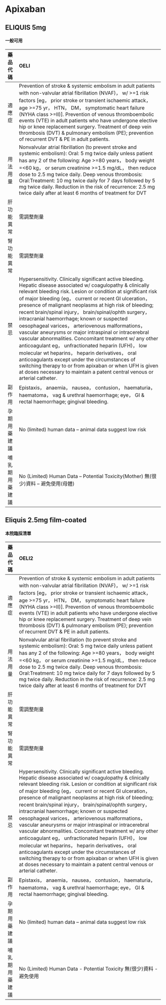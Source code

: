 # Apixaban

## ELIQUIS 5mg

#### 一般可用

| 藥品代碼       | OELI                                                                                                                                                                                                                                                                                                                                                                                                                                                                                                                                                                                                                                                                                                                                                                                                                                                                                   |
|:---------------|:---------------------------------------------------------------------------------------------------------------------------------------------------------------------------------------------------------------------------------------------------------------------------------------------------------------------------------------------------------------------------------------------------------------------------------------------------------------------------------------------------------------------------------------------------------------------------------------------------------------------------------------------------------------------------------------------------------------------------------------------------------------------------------------------------------------------------------------------------------------------------------------|
| 適應症         | Prevention of stroke & systemic embolism in adult patients with non-valvular atrial fibrillation (NVAF)， w/ >=1 risk factors [eg， prior stroke or transient ischaemic attack， age >=75 yr， HTN， DM， symptomatic heart failure (NYHA class >=II)]. Prevention of venous thromboembolic events (VTE) in adult patients who have undergone elective hip or knee replacement surgery. Treatment of deep vein thrombosis (DVT) & pulmonary embolism (PE); prevention of recurrent DVT & PE in adult patients.                                                                                                                                                                                                                                                                                                                                                                         |
| 用法用量       | Nonvalvular atrial fibrillation (to prevent stroke and systemic embolism): Oral: 5 mg twice daily unless patient has any 2 of the following: Age >=80 years， body weight =<60 kg， or serum creatinine >=1.5 mg/dL， then reduce dose to 2.5 mg twice daily. Deep venous thrombosis: Oral:Treatment: 10 mg twice daily for 7 days followed by 5 mg twice daily. Reduction in the risk of recurrence: 2.5 mg twice daily after at least 6 months of treatment for DVT                                                                                                                                                                                                                                                                                                                                                                                                                  |
| 肝功能異常     | 需調整劑量                                                                                                                                                                                                                                                                                                                                                                                                                                                                                                                                                                                                                                                                                                                                                                                                                                                                             |
| 腎功能異常     | 需調整劑量                                                                                                                                                                                                                                                                                                                                                                                                                                                                                                                                                                                                                                                                                                                                                                                                                                                                             |
| 禁忌           | Hypersensitivity. Clinically significant active bleeding. Hepatic disease associated w/ coagulopathy & clinically relevant bleeding risk. Lesion or condition at significant risk of major bleeding (eg， current or recent GI ulceration， presence of malignant neoplasms at high risk of bleeding; recent brain/spinal injury， brain/spinal/ophth surgery， intracranial haemorrhage; known or suspected oesophageal varices， arteriovenous malformations， vascular aneurysms or major intraspinal or intracerebral vascular abnormalities. Concomitant treatment w/ any other anticoagulant eg， unfractionated heparin (UFH)， low molecular wt heparins， heparin derivatives， oral anticoagulants except under the circumstances of switching therapy to or from apixaban or when UFH is given at doses necessary to maintain a patent central venous or arterial catheter. |
| 副作用         | Epistaxis， anaemia， nausea， contusion， haematuria， haematoma， vag & urethral haemorrhage; eye， GI & rectal haemorrhage; gingival bleeding.                                                                                                                                                                                                                                                                                                                                                                                                                                                                                                                                                                                                                                                                                                                                      |
| 孕期用藥建議   | No (limited) human data – animal data suggest low risk                                                                                                                                                                                                                                                                                                                                                                                                                                                                                                                                                                                                                                                                                                                                                                                                                                 |
| 哺乳期用藥建議 | No (Limited) Human Data – Potential Toxicity(Mother) 無(很少)資料 – 避免使用(母體)                                                                                                                                                                                                                                                                                                                                                                                                                                                                                                                                                                                                                                                                                                                                                                                                     |

## Eliquis 2.5mg film-coated

#### 本院臨採清單

| 藥品代碼       | OELI2                                                                                                                                                                                                                                                                                                                                                                                                                                                                                                                                                                                                                                                                                                                                                                                                                                                                                  |
|:---------------|:---------------------------------------------------------------------------------------------------------------------------------------------------------------------------------------------------------------------------------------------------------------------------------------------------------------------------------------------------------------------------------------------------------------------------------------------------------------------------------------------------------------------------------------------------------------------------------------------------------------------------------------------------------------------------------------------------------------------------------------------------------------------------------------------------------------------------------------------------------------------------------------|
| 適應症         | Prevention of stroke & systemic embolism in adult patients with non-valvular atrial fibrillation (NVAF)， w/ >=1 risk factors [eg， prior stroke or transient ischaemic attack， age >=75 yr， HTN， DM， symptomatic heart failure (NYHA class >=II)]. Prevention of venous thromboembolic events (VTE) in adult patients who have undergone elective hip or knee replacement surgery. Treatment of deep vein thrombosis (DVT) & pulmonary embolism (PE); prevention of recurrent DVT & PE in adult patients.                                                                                                                                                                                                                                                                                                                                                                         |
| 用法用量       | Nonvalvular atrial fibrillation (to prevent stroke and systemic embolism): Oral: 5 mg twice daily unless patient has any 2 of the following: Age >=80 years， body weight =<60 kg， or serum creatinine >=1.5 mg/dL， then reduce dose to 2.5 mg twice daily. Deep venous thrombosis: Oral:Treatment: 10 mg twice daily for 7 days followed by 5 mg twice daily. Reduction in the risk of recurrence: 2.5 mg twice daily after at least 6 months of treatment for DVT                                                                                                                                                                                                                                                                                                                                                                                                                  |
| 肝功能異常     | 需調整劑量                                                                                                                                                                                                                                                                                                                                                                                                                                                                                                                                                                                                                                                                                                                                                                                                                                                                             |
| 腎功能異常     | 需調整劑量                                                                                                                                                                                                                                                                                                                                                                                                                                                                                                                                                                                                                                                                                                                                                                                                                                                                             |
| 禁忌           | Hypersensitivity. Clinically significant active bleeding. Hepatic disease associated w/ coagulopathy & clinically relevant bleeding risk. Lesion or condition at significant risk of major bleeding (eg， current or recent GI ulceration， presence of malignant neoplasms at high risk of bleeding; recent brain/spinal injury， brain/spinal/ophth surgery， intracranial haemorrhage; known or suspected oesophageal varices， arteriovenous malformations， vascular aneurysms or major intraspinal or intracerebral vascular abnormalities. Concomitant treatment w/ any other anticoagulant eg， unfractionated heparin (UFH)， low molecular wt heparins， heparin derivatives， oral anticoagulants except under the circumstances of switching therapy to or from apixaban or when UFH is given at doses necessary to maintain a patent central venous or arterial catheter. |
| 副作用         | Epistaxis， anaemia， nausea， contusion， haematuria， haematoma， vag & urethral haemorrhage; eye， GI & rectal haemorrhage; gingival bleeding.                                                                                                                                                                                                                                                                                                                                                                                                                                                                                                                                                                                                                                                                                                                                      |
| 孕期用藥建議   | No (limited) human data – animal data suggest low risk                                                                                                                                                                                                                                                                                                                                                                                                                                                                                                                                                                                                                                                                                                                                                                                                                                 |
| 哺乳期用藥建議 | No (Limited) Human Data - Potential Toxicity 無(很少)資料 - 避免使用                                                                                                                                                                                                                                                                                                                                                                                                                                                                                                                                                                                                                                                                                                                                                                                                                   |

